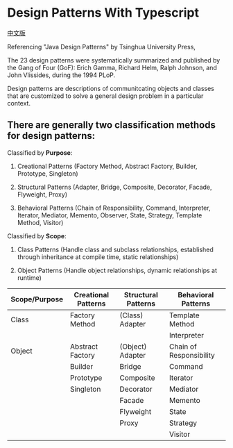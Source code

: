 # Design Patterns With Typescript

[中文版](./README-CN.md)

Referencing "Java Design Patterns" by Tsinghua University Press,

The 23 design patterns were systematically summarized and published by the Gang of Four (GoF): Erich Gamma, Richard Helm, Ralph Johnson, and John Vlissides, during the 1994 PLoP.

Design patterns are descriptions of communitcating objects and classes that are customized to solve a general design problem in a particular context.

## There are generally two classification methods for design patterns:

Classified by **Purpose**:

1. Creational Patterns (Factory Method, Abstract Factory, Builder, Prototype, Singleton)

2. Structural Patterns (Adapter, Bridge, Composite, Decorator, Facade, Flyweight, Proxy)

3. Behavioral Patterns (Chain of Responsibility, Command, Interpreter, Iterator, Mediator, Memento, Observer, State, Strategy, Template Method, Visitor)

Classified by **Scope**:

1. Class Patterns (Handle class and subclass relationships, established through inheritance at compile time, static relationships)

2. Object Patterns (Handle object relationships, dynamic relationships at runtime)

| Scope/Purpose | Creational Patterns | Structural Patterns | Behavioral Patterns     |
| ------------- | ------------------- | ------------------- | ----------------------- |
| Class         | Factory Method      | (Class) Adapter     | Template Method         |
|               |                     |                     | Interpreter             |
| Object        | Abstract Factory    | (Object) Adapter    | Chain of Responsibility |
|               | Builder             | Bridge              | Command                 |
|               | Prototype           | Composite           | Iterator                |
|               | Singleton           | Decorator           | Mediator                |
|               |                     | Facade              | Memento                 |
|               |                     | Flyweight           | State                   |
|               |                     | Proxy               | Strategy                |
|               |                     |                     | Visitor                 |
